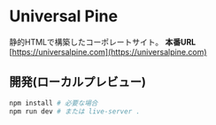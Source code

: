 # Universal Pine

静的HTMLで構築したコーポレートサイト。
**本番URL** [https://universalpine.com](https://universalpine.com)

## 開発(ローカルプレビュー)

```bash
npm install # 必要な場合
npm run dev # または live-server .
```
